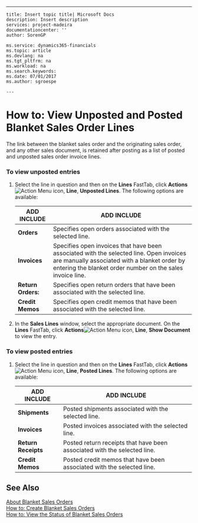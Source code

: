 ---
    title: Insert topic title| Microsoft Docs
    description: Insert description
    services: project-madeira
    documentationcenter: ''
    author: SorenGP

    ms.service: dynamics365-financials
    ms.topic: article
    ms.devlang: na
    ms.tgt_pltfrm: na
    ms.workload: na
    ms.search.keywords:
    ms.date: 07/01/2017
    ms.author: sgroespe

    ---
# How to: View Unposted and Posted Blanket Sales Order Lines
The link between the blanket sales order and the originating sales order, and any other sales document, is retained after posting as a list of posted and unposted sales order invoice lines.  
  
### To view unposted entries  
  
1.  Select the line in question and then on the **Lines** FastTab, click **Actions**![Action Menu icon](../DesignAndEngineering/media/actionmenuicon.png "actionMenuIcon"), **Line**, **Unposted Lines**. The following options are available:  
  
    |ADD INCLUDE<!--[!INCLUDE[bp_tableoption](../ApplicationDesign/includes/bp_tableoption_md.md)]-->|ADD INCLUDE<!--[!INCLUDE[bp_tabledescription](../ApplicationDesign/includes/bp_tabledescription_md.md)]-->|  
    |----------------------------------|---------------------------------------|  
    |**Orders**|Specifies open orders associated with the selected line.|  
    |**Invoices**|Specifies open invoices that have been associated with the selected line. Open invoices are manually associated with a blanket order by entering the blanket order number on the sales invoice line.|  
    |**Return Orders:**|Specifies open return orders that have been associated with the selected line.|  
    |**Credit Memos**|Specifies open credit memos that have been associated with the selected line.|  
  
2.  In the **Sales Lines** window, select the appropriate document. On the **Lines** FastTab, click **Actions**![Action Menu icon](../DesignAndEngineering/media/actionmenuicon.png "actionMenuIcon"), **Line**, **Show Document** to view the entry.  
  
### To view posted entries  
  
1.  Select the line in question and then on the **Lines** FastTab, click **Actions**![Action Menu icon](../DesignAndEngineering/media/actionmenuicon.png "actionMenuIcon"), **Line**, **Posted Lines**. The following options are available:  
  
    |ADD INCLUDE<!--[!INCLUDE[bp_tableoption](../ApplicationDesign/includes/bp_tableoption_md.md)]-->|ADD INCLUDE<!--[!INCLUDE[bp_tabledescription](../ApplicationDesign/includes/bp_tabledescription_md.md)]-->|  
    |----------------------------------|---------------------------------------|  
    |**Shipments**|Posted shipments associated with the selected line.|  
    |**Invoices**|Posted invoices associated with the selected line.|  
    |**Return Receipts**|Posted return receipts that have been associated with the selected line.|  
    |**Credit Memos**|Posted credit memos that have been associated with the selected line.|  
  
## See Also  
 [About Blanket Sales Orders](../Sales/about-blanket-sales-orders.md)   
 [How to: Create Blanket Sales Orders](../Sales/how-to-create-blanket-sales-orders.md)   
 [How to: View the Status of Blanket Sales Orders](../Sales/how-to-view-the-status-of-blanket-sales-orders.md)